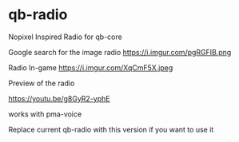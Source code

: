 # qb-radio
 Nopixel Inspired Radio for qb-core

Google search for the image radio https://i.imgur.com/pgRGFIB.png

Radio In-game https://i.imgur.com/XqCmF5X.jpeg

Preview of the radio

https://youtu.be/g8GyR2-yphE

works with pma-voice

Replace current qb-radio with this version if you want to use it
